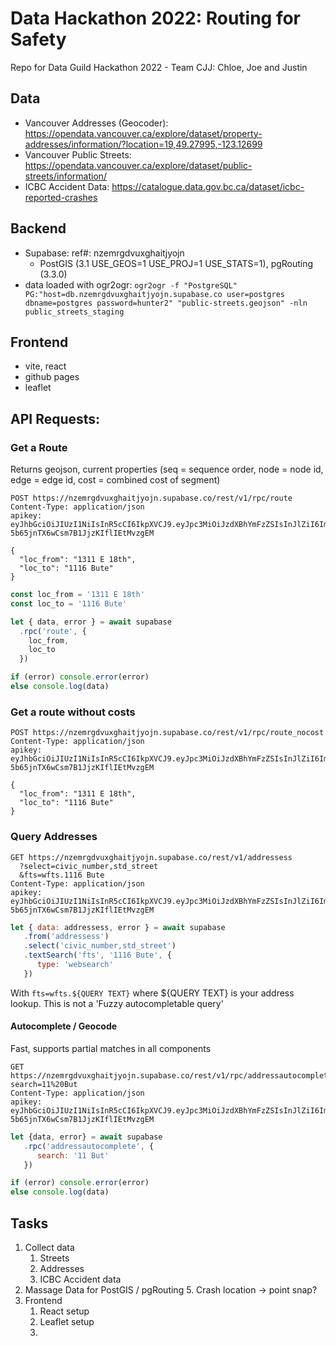 # Data Hackathon 2022: Routing for Safety
Repo for Data Guild Hackathon 2022 - Team CJJ: Chloe, Joe and Justin

## Data
- Vancouver Addresses (Geocoder): https://opendata.vancouver.ca/explore/dataset/property-addresses/information/?location=19,49.27995,-123.12699
- Vancouver Public Streets: https://opendata.vancouver.ca/explore/dataset/public-streets/information/
- ICBC Accident Data: https://catalogue.data.gov.bc.ca/dataset/icbc-reported-crashes

## Backend
- Supabase: ref#: nzemrgdvuxghaitjyojn
    - PostGIS (3.1 USE_GEOS=1 USE_PROJ=1 USE_STATS=1), pgRouting (3.3.0)
- data loaded with ogr2ogr: `ogr2ogr -f "PostgreSQL" PG:"host=db.nzemrgdvuxghaitjyojn.supabase.co user=postgres dbname=postgres password=hunter2" "public-streets.geojson" -nln public_streets_staging`

## Frontend
- vite, react
- github pages
- leaflet


## API Requests:
### Get a Route
Returns geojson, current properties (seq = sequence order, node = node id, edge = edge id, cost = combined cost of segment)

```http
POST https://nzemrgdvuxghaitjyojn.supabase.co/rest/v1/rpc/route
Content-Type: application/json
apikey: eyJhbGciOiJIUzI1NiIsInR5cCI6IkpXVCJ9.eyJpc3MiOiJzdXBhYmFzZSIsInJlZiI6Im56ZW1yZ2R2dXhnaGFpdGp5b2puIiwicm9sZSI6ImFub24iLCJpYXQiOjE2NjQyMDM3MzMsImV4cCI6MTk3OTc3OTczM30.hNB_yvwYCn-5b65jnTX6wCsm7B1JjzKIflIEtMvzgEM

{
  "loc_from": "1311 E 18th", 
  "loc_to": "1116 Bute" 
}
```

```js
const loc_from = '1311 E 18th'
const loc_to = '1116 Bute'

let { data, error } = await supabase
  .rpc('route', {
    loc_from, 
    loc_to
  })

if (error) console.error(error)
else console.log(data)
```

### Get a route without costs
```http
POST https://nzemrgdvuxghaitjyojn.supabase.co/rest/v1/rpc/route_nocost
Content-Type: application/json
apikey: eyJhbGciOiJIUzI1NiIsInR5cCI6IkpXVCJ9.eyJpc3MiOiJzdXBhYmFzZSIsInJlZiI6Im56ZW1yZ2R2dXhnaGFpdGp5b2puIiwicm9sZSI6ImFub24iLCJpYXQiOjE2NjQyMDM3MzMsImV4cCI6MTk3OTc3OTczM30.hNB_yvwYCn-5b65jnTX6wCsm7B1JjzKIflIEtMvzgEM

{
  "loc_from": "1311 E 18th", 
  "loc_to": "1116 Bute" 
}
```

### Query Addresses
```http
GET https://nzemrgdvuxghaitjyojn.supabase.co/rest/v1/addressess
  ?select=civic_number,std_street
  &fts=wfts.1116 Bute
Content-Type: application/json
apikey: eyJhbGciOiJIUzI1NiIsInR5cCI6IkpXVCJ9.eyJpc3MiOiJzdXBhYmFzZSIsInJlZiI6Im56ZW1yZ2R2dXhnaGFpdGp5b2puIiwicm9sZSI6ImFub24iLCJpYXQiOjE2NjQyMDM3MzMsImV4cCI6MTk3OTc3OTczM30.hNB_yvwYCn-5b65jnTX6wCsm7B1JjzKIflIEtMvzgEM
```

```js
let { data: addressess, error } = await supabase
   .from('addressess')
   .select('civic_number,std_street')
   .textSearch('fts', '1116 Bute', {
      type: 'websearch'
   })
```

With `fts=wfts.${QUERY TEXT}` where ${QUERY TEXT} is your address lookup. This is not a 'Fuzzy autocompletable query' 

#### Autocomplete / Geocode
Fast, supports partial matches in all components

```http
GET https://nzemrgdvuxghaitjyojn.supabase.co/rest/v1/rpc/addressautocomplete?search=11%20But
Content-Type: application/json
apikey: eyJhbGciOiJIUzI1NiIsInR5cCI6IkpXVCJ9.eyJpc3MiOiJzdXBhYmFzZSIsInJlZiI6Im56ZW1yZ2R2dXhnaGFpdGp5b2puIiwicm9sZSI6ImFub24iLCJpYXQiOjE2NjQyMDM3MzMsImV4cCI6MTk3OTc3OTczM30.hNB_yvwYCn-5b65jnTX6wCsm7B1JjzKIflIEtMvzgEM
```

```js
let {data, error} = await supabase
   .rpc('addressautocomplete', {
      search: '11 But'
   })

if (error) console.error(error)
else console.log(data)
```

## Tasks
1. Collect data
   1. Streets
   2. Addresses
   3. ICBC Accident data
2. Massage Data for PostGIS / pgRouting
   5. Crash location -> point snap? 
2. Frontend
   1. React setup
   2. Leaflet setup
   3. 